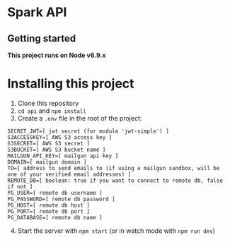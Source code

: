 # Spark API

## Getting started

**This project runs on Node v6.9.x**

# Installing this project
1. Clone this repository
2. `cd api` and `npm install`
3. Create a `.env` file in the root of the project:
```env
SECRET_JWT=[ jwt secret (for module 'jwt-simple') ]
S3ACCESSKEY=[ AWS S3 access key ]
S3SECRET=[ AWS S3 secret ]
S3BUCKET=[ AWS S3 bucket name ]
MAILGUN_API_KEY=[ mailgun api key ]
DOMAIN=[ mailgun domain ]
TO=[ address to send emails to (if using a mailgun sandbox, will be one of your verified email addresses) ]
REMOTE_DB=[ boolean: true if you want to connect to remote db, false if not ]
PG_USER=[ remote db username ]
PG_PASSWORD=[ remote db password ]
PG_HOST=[ remote db host ]
PG_PORT=[ remote db port ]
PG_DATABASE=[ remote db name ]
```
4. Start the server with `npm start` (or in watch mode with `npm run dev`)
